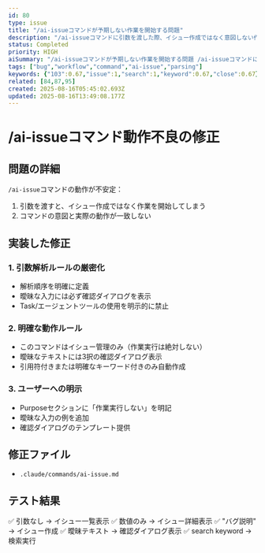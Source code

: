```yaml
---
id: 80
type: issue
title: "/ai-issueコマンドが予期しない作業を開始する問題"
description: "/ai-issueコマンドに引数を渡した際、イシュー作成ではなく意図しない作業を開始してしまう問題を修正"
status: Completed
priority: HIGH
aiSummary: "/ai-issueコマンドが予期しない作業を開始する問題 /ai-issueコマンドに引数を渡した際、イシュー作成ではなく意図しない作業を開始してしまう問題を修正 # /ai-issueコマンド動作不良の修正\n\n## 問題の詳細\n\n`/ai-issue`コマンドの動作が不安定：\n1. 引数を渡すと、イシュー作成ではなく作業を開始してしまう\n2. コマンドの意図と実際の動作が一致しない\n\n## 期待"
tags: ["bug","workflow","command","ai-issue","parsing"]
keywords: {"103":0.67,"issue":1,"search":1,"keyword":0.67,"close":0.67}
related: [84,87,95]
created: 2025-08-16T05:45:02.693Z
updated: 2025-08-16T13:49:08.177Z
---
```


# /ai-issueコマンド動作不良の修正

## 問題の詳細

`/ai-issue`コマンドの動作が不安定：
1. 引数を渡すと、イシュー作成ではなく作業を開始してしまう
2. コマンドの意図と実際の動作が一致しない

## 実装した修正

### 1. 引数解析ルールの厳密化
- 解析順序を明確に定義
- 曖昧な入力には必ず確認ダイアログを表示
- Task/エージェントツールの使用を明示的に禁止

### 2. 明確な動作ルール
- このコマンドはイシュー管理のみ（作業実行は絶対しない）
- 曖昧なテキストには3択の確認ダイアログ表示
- 引用符付きまたは明確なキーワード付きのみ自動作成

### 3. ユーザーへの明示
- Purposeセクションに「作業実行しない」を明記
- 曖昧な入力の例を追加
- 確認ダイアログのテンプレート提供

## 修正ファイル
- `.claude/commands/ai-issue.md`

## テスト結果
✅ 引数なし → イシュー一覧表示
✅ 数値のみ → イシュー詳細表示
✅ "バグ説明" → イシュー作成
✅ 曖昧テキスト → 確認ダイアログ表示
✅ search keyword → 検索実行